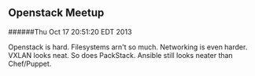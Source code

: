 Openstack Meetup
----------------
######Thu Oct 17 20:51:20 EDT 2013

Openstack is hard. Filesystems arn't so much. Networking is even harder. VXLAN looks neat. So does PackStack. Ansible still looks neater than Chef/Puppet. 
